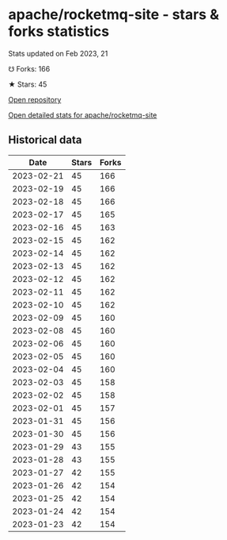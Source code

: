 # apache/rocketmq-site - stars & forks statistics

Stats updated on Feb 2023, 21

☋ Forks: 166

★ Stars: 45

[Open repository](https://github.com/apache/rocketmq-site)

[Open detailed stats for apache/rocketmq-site](https://reviewgithub.com/rep/apache/rocketmq-site)

## Historical data
| Date | Stars | Forks |
|------|-------|-------|
| 2023-02-21 | 45 | 166 | 
| 2023-02-19 | 45 | 166 | 
| 2023-02-18 | 45 | 166 | 
| 2023-02-17 | 45 | 165 | 
| 2023-02-16 | 45 | 163 | 
| 2023-02-15 | 45 | 162 | 
| 2023-02-14 | 45 | 162 | 
| 2023-02-13 | 45 | 162 | 
| 2023-02-12 | 45 | 162 | 
| 2023-02-11 | 45 | 162 | 
| 2023-02-10 | 45 | 162 | 
| 2023-02-09 | 45 | 160 | 
| 2023-02-08 | 45 | 160 | 
| 2023-02-06 | 45 | 160 | 
| 2023-02-05 | 45 | 160 | 
| 2023-02-04 | 45 | 160 | 
| 2023-02-03 | 45 | 158 | 
| 2023-02-02 | 45 | 158 | 
| 2023-02-01 | 45 | 157 | 
| 2023-01-31 | 45 | 156 | 
| 2023-01-30 | 45 | 156 | 
| 2023-01-29 | 43 | 155 | 
| 2023-01-28 | 43 | 155 | 
| 2023-01-27 | 42 | 155 | 
| 2023-01-26 | 42 | 154 | 
| 2023-01-25 | 42 | 154 | 
| 2023-01-24 | 42 | 154 | 
| 2023-01-23 | 42 | 154 | 

